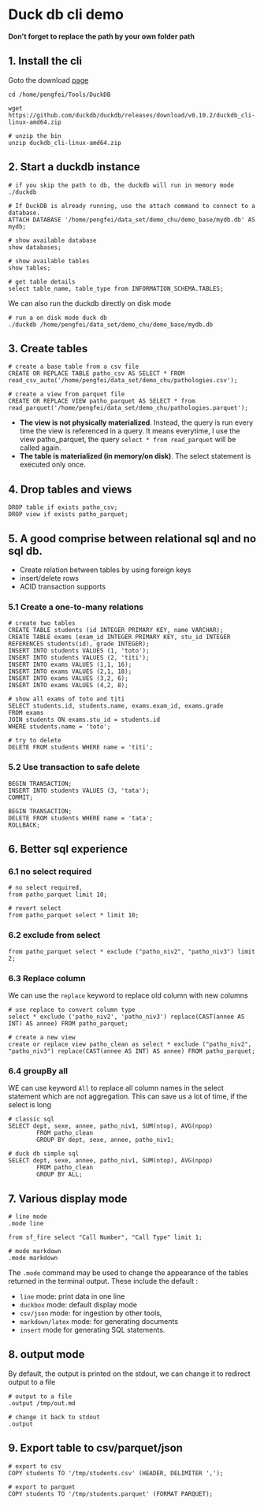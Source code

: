 # Duck db cli demo

**Don't forget to replace the path by your own folder path**

## 1. Install the cli
Goto the download [page](https://duckdb.org/docs/installation/index?version=stable&environment=cli&platform=linux&download_method=direct)

```shell
cd /home/pengfei/Tools/DuckDB

wget https://github.com/duckdb/duckdb/releases/download/v0.10.2/duckdb_cli-linux-amd64.zip

# unzip the bin
unzip duckdb_cli-linux-amd64.zip
```

## 2. Start a duckdb instance

```shell
# if you skip the path to db, the duckdb will run in memory mode
./duckdb

# If DuckDB is already running, use the attach command to connect to a database.
ATTACH DATABASE '/home/pengfei/data_set/demo_chu/demo_base/mydb.db' AS mydb;

# show available database
show databases;

# show available tables
show tables;

# get table details
select table_name, table_type from INFORMATION_SCHEMA.TABLES;

```

We can also run the duckdb directly on disk mode

```shell
# run a on disk mode duck db
./duckdb /home/pengfei/data_set/demo_chu/demo_base/mydb.db
```

## 3. Create tables

```shell
# create a base table from a csv file
CREATE OR REPLACE TABLE patho_csv AS SELECT * FROM read_csv_auto('/home/pengfei/data_set/demo_chu/pathologies.csv');

# create a view from parquet file
CREATE OR REPLACE VIEW patho_parquet AS SELECT * from read_parquet('/home/pengfei/data_set/demo_chu/pathologies.parquet');

```

- **The view is not physically materialized**. Instead, the query is run every time the view is referenced in a query. 
It means everytime, I use the view patho_parquet, the query `select * from read_parquet` will be called again.
- **The table is materialized (in memory/on disk)**. The select statement is executed only once.

## 4. Drop tables and views

```shell
DROP table if exists patho_csv;
DROP view if exists patho_parquet;
```

## 5. A good comprise between relational sql and no sql db.

- Create relation between tables by using foreign keys
- insert/delete rows
- ACID transaction supports

### 5.1 Create a one-to-many relations

```shell
# create two tables
CREATE TABLE students (id INTEGER PRIMARY KEY, name VARCHAR);
CREATE TABLE exams (exam_id INTEGER PRIMARY KEY, stu_id INTEGER REFERENCES students(id), grade INTEGER);
INSERT INTO students VALUES (1, 'toto');
INSERT INTO students VALUES (2, 'titi');
INSERT INTO exams VALUES (1,1, 16);
INSERT INTO exams VALUES (2,1, 18);
INSERT INTO exams VALUES (3,2, 6);
INSERT INTO exams VALUES (4,2, 8);

# show all exams of toto and titi
SELECT students.id, students.name, exams.exam_id, exams.grade
FROM exams
JOIN students ON exams.stu_id = students.id
WHERE students.name = 'toto';

# try to delete
DELETE FROM students WHERE name = 'titi';
```

### 5.2 Use transaction to safe delete

```shell
BEGIN TRANSACTION;
INSERT INTO students VALUES (3, 'tata');
COMMIT;

BEGIN TRANSACTION;
DELETE FROM students WHERE name = 'tata';
ROLLBACK;
```

## 6. Better sql experience

### 6.1 no select required

```shell
# no select required,
from patho_parquet limit 10;

# revert select
from patho_parquet select * limit 10;

```

### 6.2 exclude from select

```shell
from patho_parquet select * exclude ("patho_niv2", "patho_niv3") limit 2;
```

### 6.3 Replace column

We can use the `replace` keyword to replace old column with new columns

```shell
# use replace to convert column type
select * exclude ('patho_niv2', 'patho_niv3') replace(CAST(annee AS INT) AS annee) FROM patho_parquet;

# create a new view
create or replace view patho_clean as select * exclude ("patho_niv2", "patho_niv3") replace(CAST(annee AS INT) AS annee) FROM patho_parquet;
```

### 6.4 groupBy all

WE can use keyword `All` to replace all column names in the select statement which are not aggregation.
This can save us a lot of time, if the select is long

```shell
# classic sql
SELECT dept, sexe, annee, patho_niv1, SUM(ntop), AVG(npop)
        FROM patho_clean
        GROUP BY dept, sexe, annee, patho_niv1;

# duck db simple sql
SELECT dept, sexe, annee, patho_niv1, SUM(ntop), AVG(npop)
        FROM patho_clean
        GROUP BY ALL;
```

## 7. Various display mode

```shell
# line mode
.mode line

from sf_fire select "Call Number", "Call Type" limit 1;

# mode markdown
.mode markdown
```

The `.mode` command may be used to change the appearance of the tables returned in the terminal output. 
These include the default :
- `line` mode: print data in one line
- `duckbox` mode: default display mode
- `csv/json` mode: for ingestion by other tools, 
- `markdown/latex` mode: for generating documents
- `insert` mode for generating SQL statements.

## 8. output mode

By default, the output is printed on the stdout, we can change it to redirect output to a file

```shell
# output to a file
.output /tmp/out.md

# change it back to stdout
.output
```

## 9. Export table to csv/parquet/json

```shell
# export to csv
COPY students TO '/tmp/students.csv' (HEADER, DELIMITER ',');

# export to parquet
COPY students TO '/tmp/students.parquet' (FORMAT PARQUET);
```

